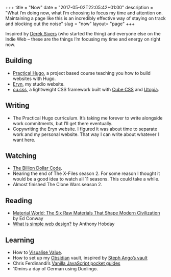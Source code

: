 +++
title = "Now"
date = "2017-05-02T22:05:42+01:00"
description = "What I’m doing now, what I’m choosing to focus my time and attention on. Maintaining a page like this is an incredibly effective way of staying on track and blocking out the noise"
slug = "now"
layout= "page"
+++

Inspired by [Derek Sivers](https://nownownow.com/about) (who started the thing) and everyone else on the Indie Web – these are the things I’m focusing my time and energy on right now.

## Building

- [Practical Hugo](https://practicalhugo.com/), a project based course teaching you how to build websites with Hugo. 
- [Eryn](https://studioeryn.com/), my studio website.
- [cu.css](https://cu.harrycresswell.com), a lightweight CSS framework built with [Cube CSS](https://cube.fyi/) and [Utopia](https://utopia.fyi/).

## Writing

- The Practical Hugo curriculum. It’s taking me forever to write alongside work commitments, but I’ll get there eventually.
- Copywriting the Eryn website. I figured it was about time to separate work and my personal website. That way I can write about whatever I want here.

## Watching

- [The Billion Dollar Code](https://www.imdb.com/title/tt15392100/).
- Nearing the end of The X-Files season 2. For some reason I thought it would be a good idea to watch all 11 seasons. This could take a while.
- Almost finished The Clone Wars season 2.

## Reading

- [Material World: The Six Raw Materials That Shape Modern Civilization](https://www.goodreads.com/book/show/125937631-material-world) by Ed Conway
- [What is simple web design?](https://anthonyhobday.com/books/simpledesign/) by Anthony Hobday 

## Learning

- How to [Visualise Value](https://visualizevalue.com/).
- How to set up my [Obsidian](https://obsidian.md/) vault, inspired by [Steph Ango’s vault](https://stephango.com/vault)
- Chris Ferdinandi’s [Vanilla JavaScript pocket guides](https://vanillajsguides.com/)
- 10mins a day of German using Duolingo.
